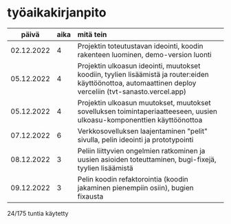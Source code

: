 # työaikakirjanpito

| päivä | aika | mitä tein  |
| :----:|:-----| :-----|
| 02.12.2022 | 4 | Projektin toteutustavan ideointi, koodin rakenteen luominen, demo-version luonti |
| 05.12.2022 | 4 | Projektin ulkoasun ideointi, muutokset koodiin, tyylien lisäämistä ja router:eiden käyttöönottoa, automaattinen deploy verceliin (tvt-sanasto.vercel.app) |
| 05.12.2022 | 4 | Projektin ulkoasun muutokset, muutokset sovelluksen toimintaperiaatteeseen, uusien ulkoasu-komponenttien käyttöönottoa |
| 07.12.2022 | 6 | Verkkosovelluksen laajentaminen "pelit" sivulla, pelin ideointi ja prototypointi |
| 08.12.2022 | 3 | Peliin liittyvien ongelmien ratkominen ja uusien asioiden toteuttaminen, bugi-fixejä, tyylien lisäämistä
| 09.12.2022 | 3 | Pelin koodin refaktorointia (koodin jakaminen pienempiin osiin), bugien fixausta


 24/175 tuntia käytetty
